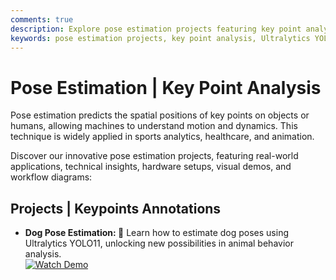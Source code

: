 ```yaml
---
comments: true
description: Explore pose estimation projects featuring key point analysis for applications in sports analytics, healthcare, and animation. Discover innovative use cases, technical insights, and real-world implementations.
keywords: pose estimation projects, key point analysis, Ultralytics YOLO, YOLOv11, human pose, dog pose estimation, sports analytics, healthcare applications, animation, computer vision, AI motion analysis
---
```


# Pose Estimation | Key Point Analysis  

Pose estimation predicts the spatial positions of key points on objects or humans, allowing machines to understand motion and dynamics. This technique is widely applied in sports analytics, healthcare, and animation.  

Discover our innovative pose estimation projects, featuring real-world applications, technical insights, hardware setups, visual demos, and workflow diagrams:  

## Projects | Keypoints Annotations

- **Dog Pose Estimation: 🐾** Learn how to estimate dog poses using Ultralytics YOLO11, unlocking new possibilities in animal behavior analysis.  
  [![Watch Demo](https://img.shields.io/badge/Watch-Demo-blue?style=flat-square "Watch the Demo Video")](https://youtu.be/PmiWQgdTAuA)